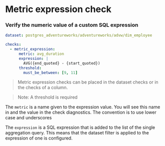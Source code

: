 # Metric expression check

### Verify the numeric value of a custom SQL expression 

```yaml
dataset: postgres_adventureworks/adventureworks/advw/dim_employee

checks:
  - metric_expression:
      metric: avg_duration
      expression: |
        AVG({end_quoted} - {start_quoted})
      threshold:
        must_be_between: [9, 11]
```

> Metric expression checks can be placed in the dataset checks or in the 
> checks of a column.

> Note: A threshold is required

The `metric` is a name given to the expression value.  You will see this name in 
and the value in the check diagnostics.  The convention is to use lower case 
and underscores

The `expression` is a SQL expression that is added to the list of the single 
aggregation query.  This means that the dataset filter is applied to the 
expression of one is configured.
